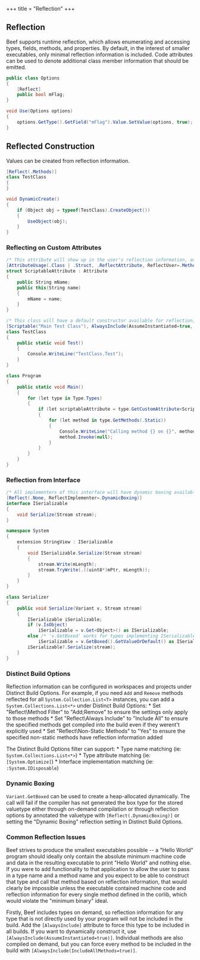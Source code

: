 +++
title = "Reflection"
+++

## Reflection
Beef supports runtime reflection, which allows enumerating and accessing types, fields, methods, and properties. By default, in the interest of smaller executables, only minimal reflection information is included. Code attributes can be used to denote additional class member information that should be emitted.

```C#
public class Options
{
	[Reflect]
    public bool mFlag;
}

void Use(Options options)
{
	options.GetType().GetField("mFlag").Value.SetValue(options, true);
}
```

## Reflected Construction

Values can be created from reflection information. 

```C#
[Reflect(.Methods)]
class TestClass
{
}

void DynamicCreate()
{
	if (Object obj = typeof(TestClass).CreateObject())
	{
		UseObject(obj);
	}
}
```

### Reflecting on Custom Attributes
```C#
/* This attribute will show up in the user's reflection information, and users of this attribute will have all their used method's reflection information exported' */
[AttributeUsage(.Class | .Struct, .ReflectAttribute, ReflectUser=.Methods)]
struct ScriptableAttribute : Attribute
{
	public String mName;
	public this(String name)
	{
		mName = name;
	}
}

/* This class will have a default constructor available for reflection, and all methods defined will be included in the build even though they are not directly called */
[Scriptable("Main Test Class"), AlwaysInclude(AssumeInstantiated=true, IncludeAllMethods=true)]
class TestClass
{
	public static void Test()
	{
		Console.WriteLine("TestClass.Test");
	}
}

class Program
{
	public static void Main()
	{
		for (let type in Type.Types)
		{
			if (let scriptableAttribute = type.GetCustomAttribute<ScriptableAttribute>())
			{
				for (let method in type.GetMethods(.Static))
				{
					Console.WriteLine("Calling method {} on {}", method.Name, scriptableAttribute.mName);
					method.Invoke(null);
				}
			}
		}
	}
}
```

### Reflection from Interface
```C#
/* All implementers of this interface will have dynamic boxing available */
[Reflect(.None, ReflectImplementer=.DynamicBoxing)]
interface ISerializable
{
	void Serialize(Stream stream);
}

namespace System
{
	extension StringView : ISerializable
	{
		void ISerializable.Serialize(Stream stream)
		{
			stream.Write(mLength);
			stream.TryWrite(.((uint8*)mPtr, mLength));
		}
	}
}

class Serializer
{
	public void Serialize(Variant v, Stream stream)
	{
		ISerializable iSerializable;
		if (v.IsObject)
			iSerializable = v.Get<Object>() as ISerializable;
		else /* 'v.GetBoxed' works for types implementing ISerializable because of the 'ReflectImplementer=.DynamicBoxing' attribute */
			iSerializable = v.GetBoxed().GetValueOrDefault() as ISerializable;
		iSerializable?.Serialize(stream);
	}
}
```

### Distinct Build Options

Reflection information can be configured in workspaces and projects under Distinct Build Options. For example, if you need `Add` and `Remove` methods reflected for all `System.Collection.List<T>` instances, you can add a `System.Collections.List<*>` under Distinct Build Options: 
	* Set "Reflect\Method Filter" to "Add;Remove" to ensure the settings only apply to those methods
	* Set "Reflect\Always Include" to "Include All" to ensure the specified methods get compiled into the build even if they werent't explicitly used
	* Set "Reflect\Non-Static Methods" to "Yes" to ensure the specified non-static methods have reflection information added

The Distinct Build Options filter can support:
	* Type name matching (ie: `System.Collections.List<*>`)
	* Type attribute matching (ie: `[System.Optimize]`)
	* Interface implementation matching (ie: `:System.IDisposable`)

### Dynamic Boxing

`Variant.GetBoxed` can be used to create a heap-allocated dynamically. The call will fail if the compiler has not generated the box type for the stored valuetype either through on-demand compilation or through reflection options by annotated the valuetype with `[Reflect(.DynamicBoxing)]` or setting the "Dynamic Boxing" reflection setting in Distinct Build Options.

### Common Reflection Issues

Beef strives to produce the smallest executables possible -- a "Hello World" program should ideally only contain the absolute minimum machine code and data in the resulting executable to print "Hello World" and nothing else. If you were to add functionality to that application to allow the user to pass in a type name and a method name and you expect to be able to construct that type and call that method based on reflection information, that would clearly be impossible unless the executable contained machine code and reflection information for every single method defined in the corlib, which would violate the "minimum binary" ideal.

Firstly, Beef includes types on demand, so reflection information for any type that is not directly used by your program will not be included in the build. Add the `[AlwaysInclude]` attribute to force this type to be included in all builds. If you want to dynamically construct it, use `[AlwaysInclude(AssumeInstantiated=true)]`. Individual methods are also compiled on demand, but you can force every method to be included in the build with `[AlwaysInclude(IncludeAllMethods=true)]`.

